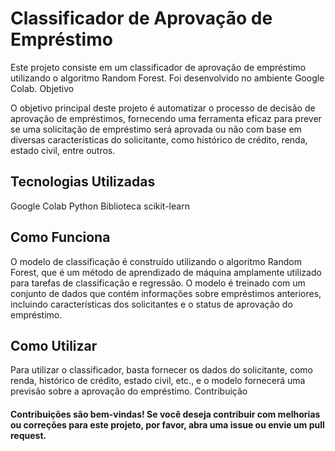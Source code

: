 # Classificador de Aprovação de Empréstimo

Este projeto consiste em um classificador de aprovação de empréstimo utilizando o algoritmo Random Forest. Foi desenvolvido no ambiente Google Colab.
Objetivo

O objetivo principal deste projeto é automatizar o processo de decisão de aprovação de empréstimos, fornecendo uma ferramenta eficaz para prever se uma solicitação de empréstimo será aprovada ou não com base em diversas características do solicitante, como histórico de crédito, renda, estado civil, entre outros.
## Tecnologias Utilizadas

  Google Colab
  Python
  Biblioteca scikit-learn

## Como Funciona

O modelo de classificação é construído utilizando o algoritmo Random Forest, que é um método de aprendizado de máquina amplamente utilizado para tarefas de classificação e regressão. O modelo é treinado com um conjunto de dados que contém informações sobre empréstimos anteriores, incluindo características dos solicitantes e o status de aprovação do empréstimo.
## Como Utilizar

Para utilizar o classificador, basta fornecer os dados do solicitante, como renda, histórico de crédito, estado civil, etc., e o modelo fornecerá uma previsão sobre a aprovação do empréstimo.
Contribuição

#### Contribuições são bem-vindas! Se você deseja contribuir com melhorias ou correções para este projeto, por favor, abra uma issue ou envie um pull request.
